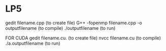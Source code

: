 # LP5
gedit filename.cpp (to create file)
G++ -fopenmp filename.cpp -o outputfilename (to compile)
./outputfilename (to run)

FOR CUDA
gedit filename.cu. (to create file)
nvcc filename.cu (to compile)
./a.outputfilename (to run)
